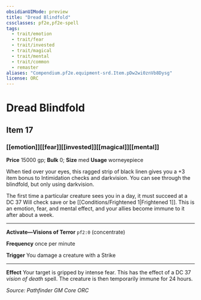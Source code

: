 ```yaml
---
obsidianUIMode: preview
title: "Dread Blindfold"
cssclasses: pf2e,pf2e-spell
tags:
  - trait/emotion
  - trait/fear
  - trait/invested
  - trait/magical
  - trait/mental
  - trait/common
  - remaster
aliases: "Compendium.pf2e.equipment-srd.Item.pDw2wi0znVb8Dysg"
license: ORC
---
```

# Dread Blindfold
## Item 17
### [[emotion]][[fear]][[invested]][[magical]][[mental]]


**Price** 15000 gp; 
**Bulk** 0; **Size** med
**Usage** worneyepiece

When tied over your eyes, this ragged strip of black linen gives you a +3 item bonus to Intimidation checks and darkvision. You can see through the blindfold, but only using darkvision.

The first time a particular creature sees you in a day, it must succeed at a DC 37 Will check save or be [[Conditions/Frightened 1|Frightened 1]]. This is an emotion, fear, and mental effect, and your allies become immune to it after about a week.

* * *

**Activate—Visions of Terror** `pf2:0` (concentrate)

**Frequency** once per minute

**Trigger** You damage a creature with a Strike

* * *

**Effect** Your target is gripped by intense fear. This has the effect of a DC 37 _vision of death_ spell. The creature is then temporarily immune for 24 hours.

*Source: Pathfinder GM Core*
*ORC*